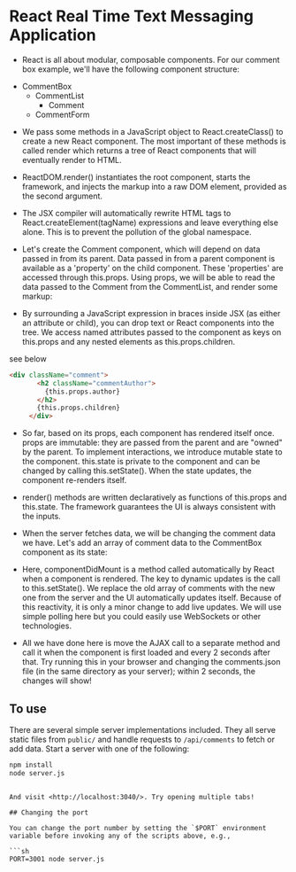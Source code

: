 

# React Real Time Text Messaging Application


* React is all about modular, composable components. For our comment box example, we'll have the following component structure:

- CommentBox
  - CommentList
    - Comment
  - CommentForm

* We pass some methods in a JavaScript object to React.createClass() to create a new React component. The most important of these methods is called render which returns a tree of React components that will eventually render to HTML.

* ReactDOM.render() instantiates the root component, starts the framework, and injects the markup into a raw DOM element, provided as the second argument.

* The JSX compiler will automatically rewrite HTML tags to React.createElement(tagName) expressions and leave everything else alone. This is to prevent the pollution of the global namespace.

* Let's create the Comment component, which will depend on data passed in from its parent. Data passed in from a parent component is available as a 'property' on the child component. These 'properties' are accessed through this.props. Using props, we will be able to read the data passed to the Comment from the CommentList, and render some markup:

* By surrounding a JavaScript expression in braces inside JSX (as either an attribute or child), you can drop text or React components into the tree. We access named attributes passed to the component as keys on this.props and any nested elements as this.props.children.

see below

 ```html
 <div className="comment">
        <h2 className="commentAuthor">
          {this.props.author}
        </h2>
        {this.props.children}
      </div>
 ```

* So far, based on its props, each component has rendered itself once. props are immutable: they are passed from the parent and are "owned" by the parent. To implement interactions, we introduce mutable state to the component. this.state is private to the component and can be changed by calling this.setState(). When the state updates, the component re-renders itself.

* render() methods are written declaratively as functions of this.props and this.state. The framework guarantees the UI is always consistent with the inputs.

* When the server fetches data, we will be changing the comment data we have. Let's add an array of comment data to the CommentBox component as its state:

* Here, componentDidMount is a method called automatically by React when a component is rendered. The key to dynamic updates is the call to this.setState(). We replace the old array of comments with the new one from the server and the UI automatically updates itself. Because of this reactivity, it is only a minor change to add live updates. We will use simple polling here but you could easily use WebSockets or other technologies.

* All we have done here is move the AJAX call to a separate method and call it when the component is first loaded and every 2 seconds after that. Try running this in your browser and changing the comments.json file (in the same directory as your server); within 2 seconds, the changes will show!


## To use

There are several simple server implementations included. They all serve static files from `public/` and handle requests to `/api/comments` to fetch or add data. Start a server with one of the following:


```sh
npm install
node server.js
```

```

And visit <http://localhost:3040/>. Try opening multiple tabs!

## Changing the port

You can change the port number by setting the `$PORT` environment variable before invoking any of the scripts above, e.g.,

```sh
PORT=3001 node server.js
```
